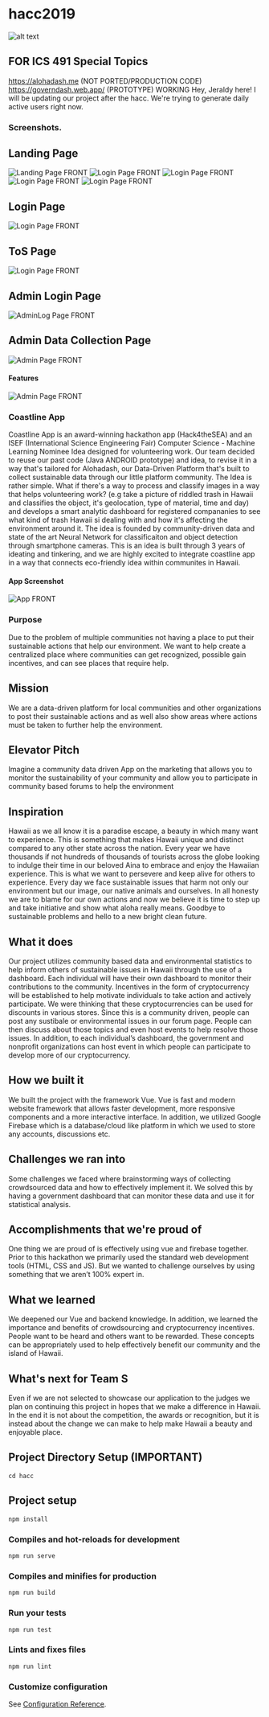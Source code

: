 
# hacc2019
![alt text](https://cdn.discordapp.com/attachments/622355729751212033/643860546130673664/Screen_Shot_2019-11-12_at_7.11.51_AM.png)
## FOR ICS 491 Special Topics
https://alohadash.me (NOT PORTED/PRODUCTION CODE) <br> 
https://governdash.web.app/ (PROTOTYPE) WORKING
Hey, Jeraldy here!
I will be updating our project after the hacc. We're trying to generate daily active users right now.

### Screenshots.
## Landing Page
![Landing Page FRONT](https://cdn.discordapp.com/attachments/511085034095116291/658820300686884884/Screen_Shot_2019-12-23_at_1.55.28_PM.png)
![Login Page FRONT](https://cdn.discordapp.com/attachments/511085034095116291/658820989710368780/Screen_Shot_2019-12-23_at_1.59.08_PM.png)
![Login Page FRONT](https://cdn.discordapp.com/attachments/511085034095116291/658821112351948800/Screen_Shot_2019-12-23_at_1.59.37_PM.png)
![Login Page FRONT](https://cdn.discordapp.com/attachments/511085034095116291/658821181213769737/Screen_Shot_2019-12-23_at_1.59.59_PM.png)
![Login Page FRONT](https://cdn.discordapp.com/attachments/511085034095116291/658821181213769737/Screen_Shot_2019-12-23_at_1.59.59_PM.png)


## Login Page
![Login Page FRONT](https://cdn.discordapp.com/attachments/511085034095116291/658821345811103746/Screen_Shot_2019-12-23_at_2.00.29_PM.png)

## ToS Page
![Login Page FRONT](https://cdn.discordapp.com/attachments/511085034095116291/658822117386747914/Screen_Shot_2019-12-23_at_2.03.46_PM.png)

## Admin Login Page
![AdminLog Page FRONT](https://cdn.discordapp.com/attachments/511085034095116291/658822253995098142/Screen_Shot_2019-12-23_at_2.04.18_PM.png)

## Admin Data Collection Page
![Admin Page FRONT](https://cdn.discordapp.com/attachments/511085034095116291/658823949307740174/Screen_Shot_2019-12-23_at_2.04.31_PM.png)
#### Features
![Admin Page FRONT](https://cdn.discordapp.com/attachments/511085034095116291/658822377974792192/Screen_Shot_2019-12-23_at_2.04.49_PM.png)




### Coastline App
Coastline App is an award-winning hackathon app (Hack4theSEA) and an ISEF (International Science Engineering Fair) Computer Science - Machine Learning Nominee Idea designed for volunteering work. Our team decided to reuse our past code (Java ANDROID prototype) and idea, to revise it in a way that's tailored for Alohadash, our Data-Driven Platform that's built to collect sustainable data through our little platform community. The Idea is rather simple. What if there's a way to process and classify images in a way that helps volunteering work? (e.g take a picture of riddled trash in Hawaii and classifies the object, it's geolocation, type of material, time and day) and develops a smart analytic dashboard for registered compananies to see what kind of trash Hawaii si dealing with and how it's affecting the environment around it. The idea is founded by community-driven data and state of the art Neural Network for classificaiton and object detection through smartphone cameras. This is an idea is built through 3 years of ideating and tinkering, and we are highly excited to integrate coastline app in a way that connects eco-friendly idea within communites in Hawaii. 
#### App Screenshot
![App FRONT](https://cdn.discordapp.com/attachments/511085034095116291/658825887516721229/Screen_Shot_2019-12-23_at_2.18.27_PM.png)


### Purpose
Due to the problem of multiple communities not having a place to put their sustainable actions that help our environment. We want to help create a centralized place where communities can get recognized, possible gain incentives, and can see places that require help.
## Mission 
We are a data-driven platform for local communities and other organizations to post their sustainable actions and as well also show areas where actions must be taken to further help the environment.

## Elevator Pitch 
Imagine a community data driven App on the marketing that allows you to monitor the sustainability of your community and allow you to participate in community based forums to help the environment

## Inspiration
Hawaii as we all know it is a paradise escape, a beauty in which many want to experience. This is something that makes Hawaii unique and distinct compared to any other state across the nation. Every year we have thousands if not hundreds of thousands of tourists across the globe looking to indulge their time in our beloved Aina to embrace and enjoy the Hawaiian experience. This is what we want to persevere and keep alive for others to experience. Every day we face sustainable issues that harm not only our environment but our image, our native animals and ourselves. In all honesty we are to blame for our own actions and now we believe it is time to step up and take initiative and show what aloha really means. Goodbye to sustainable problems and hello to a new bright clean future.
## What it does
Our project utilizes community based data and environmental statistics to help inform others of sustainable issues in Hawaii through the use of a dashboard. Each individual will have their own dashboard to monitor their contributions to the community. Incentives in the form of cryptocurrency will be established to help motivate individuals to take action and actively participate. We were thinking that these cryptocurrencies can be used for discounts in various stores. Since this is a community driven, people can post any sustibale or environmental issues in our forum page. People can then discuss about those topics and even host events to help resolve those issues. In addition, to each individual’s dashboard, the government and nonprofit organizations can host event in which people can participate to develop more of our cryptocurrency.
## How we built it
We built the project with the framework Vue. Vue is fast and modern website framework that allows faster development, more responsive components and a more interactive interface. In addition, we utilized Google Firebase which is a database/cloud like platform in which we used to store any accounts, discussions etc.

## Challenges we ran into
Some challenges we faced where brainstorming ways of collecting crowdsourced data and how to effectively implement it. We solved this by having a government dashboard that can monitor these data and use it for statistical analysis.
## Accomplishments that we're proud of
One thing we are proud of is effectively using vue and firebase together. Prior to this hackathon we primarily used the standard web development tools (HTML, CSS and JS). But we wanted to challenge ourselves by using something that we aren’t 100% expert in.

## What we learned
We deepened our Vue and backend knowledge. In addition, we learned the importance and benefits of crowdsourcing and cryptocurrency incentives. People want to be heard and others want to be rewarded. These concepts can be appropriately used to help effectively benefit our community and the island of Hawaii.

## What's next for Team S
Even if we are not selected to showcase our application to the judges we plan on continuing this project in hopes that we make a difference in Hawaii. In the end it is not about the competition, the awards or recognition, but it is instead about the change we can make to help make Hawaii a beauty and enjoyable place.


## Project Directory Setup (IMPORTANT)
```
cd hacc
```


## Project setup
```
npm install
```


### Compiles and hot-reloads for development
```
npm run serve
```

### Compiles and minifies for production
```
npm run build
```

### Run your tests
```
npm run test
```

### Lints and fixes files
```
npm run lint
```

### Customize configuration
See [Configuration Reference](https://cli.vuejs.org/config/).

